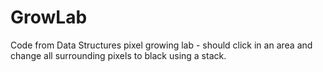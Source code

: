 # GrowLab

Code from Data Structures pixel growing lab - should click in an area and change all surrounding pixels to black using a stack.